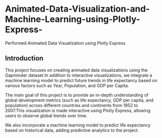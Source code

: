 # Animated-Data-Visualization-and-Machine-Learning-using-Plotly-Express-
Performed Animated Data Visualization using Plotly Express

## Introduction
This project focuses on creating animated data visualizations using the Gapminder dataset.In addition to interactive visualizations, we integrate a machine learning model to predict future trends in life expectancy based on various factors such as Year, Population, and GDP per Capita.

The main goal of this project is to provide an in-depth understanding of global development metrics (such as life expectancy, GDP per capita, and population) across different countries and continents from 1952 to 2007.This visualization is made interactive using Plotly Express, allowing users to observe global trends over time.

We also incorporate a machine learning model to predict life expectancy based on historical data, adding predictive analytics to the project.
